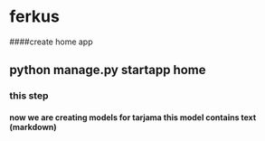 # ferkus

####create home app

python manage.py startapp home
---------
### this step
#### now we are creating models for tarjama this model contains text (markdown) 
